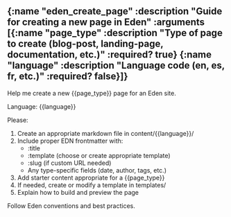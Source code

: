 {:name "eden_create_page"
 :description "Guide for creating a new page in Eden"
 :arguments [{:name "page_type"
              :description "Type of page to create (blog-post, landing-page, documentation, etc.)"
              :required? true}
             {:name "language"
              :description "Language code (en, es, fr, etc.)"
              :required? false}]}
---
Help me create a new {{page_type}} page for an Eden site.

Language: {{language}}

Please:
1. Create an appropriate markdown file in content/{{language}}/
2. Include proper EDN frontmatter with:
   - :title
   - :template (choose or create appropriate template)
   - :slug (if custom URL needed)
   - Any type-specific fields (date, author, tags, etc.)
3. Add starter content appropriate for a {{page_type}}
4. If needed, create or modify a template in templates/
5. Explain how to build and preview the page

Follow Eden conventions and best practices.